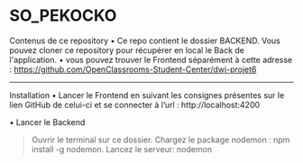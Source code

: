 # SO_PEKOCKO

Contenus de ce repository
•	Ce repo contient le dossier BACKEND. Vous pouvez cloner ce repository pour récupérer en local le Back de l'application.
•	vous pouvez trouver le Frontend séparément à cette adresse : https://github.com/OpenClassrooms-Student-Center/dwj-projet6
________________________________________
Installation
•	Lancer le Frontend en suivant les consignes présentes sur le lien GitHub de celui-ci et se connecter à l’url : http://localhost:4200

•	Lancer le Backend
> Ouvrir le terminal sur ce dossier.
> Chargez le package nodemon : npm install -g nodemon.
> Lancez le serveur: nodemon
